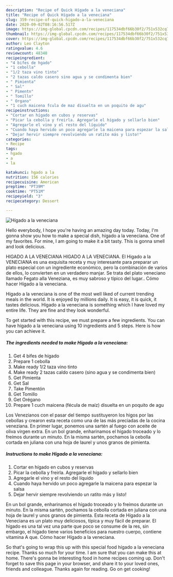 ```yaml
---
description: "Recipe of Quick Hígado a la veneciana"
title: "Recipe of Quick Hígado a la veneciana"
slug: 359-recipe-of-quick-higado-a-la-veneciana
date: 2020-09-02T08:16:56.517Z
image: https://img-global.cpcdn.com/recipes/117534dbf66b30f2/751x532cq70/higado-a-la-veneciana-foto-principal.jpg
thumbnail: https://img-global.cpcdn.com/recipes/117534dbf66b30f2/751x532cq70/higado-a-la-veneciana-foto-principal.jpg
cover: https://img-global.cpcdn.com/recipes/117534dbf66b30f2/751x532cq70/higado-a-la-veneciana-foto-principal.jpg
author: Leo Clayton
ratingvalue: 4.6
reviewcount: 48348
recipeingredient:
- "4 bifes de hgado"
- "1 cebolla"
- "1/2 taza vino tinto"
- "2 tazas caldo casero sino agua y se condimenta bien"
- " Pimienta"
- " Sal"
- " Pimentn"
- " Tomillo"
- " Organo"
- "1 cuch maicena fcula de maz disuelta en un poquito de agu"
recipeinstructions:
- "Cortar en hígado en cubos y reservas"
- "Picar la cebolla y freirla. Agregarle el hígado y sellarlo bien"
- "Agregarle el vino y el resto del líquido"
- "Cuando haya hervido un poco agregarle la maicena para espezar la salsa"
- "Dejar hervir siempre revolviendo un ratito más y listo!"
categories:
- Recipe
tags:
- hgado
- a
- la

katakunci: hgado a la 
nutrition: 156 calories
recipecuisine: American
preptime: "PT39M"
cooktime: "PT51M"
recipeyield: "3"
recipecategory: Dessert

---
```



![Hígado a la veneciana](https://img-global.cpcdn.com/recipes/117534dbf66b30f2/751x532cq70/higado-a-la-veneciana-foto-principal.jpg)

Hello everybody, I hope you're having an amazing day today. Today, I'm gonna show you how to make a special dish, hígado a la veneciana. One of my favorites. For mine, I am going to make it a bit tasty. This is gonna smell and look delicious.

HIGADO A LA VENECIANA HIGADO A LA VENECIANA. El Higado a la VENECIANA es una exquisita receta y muy interesante para preparar un plato especial con un ingrediente económico, pero la combinación de varios de ellos, lo convierten en un verdadero manjar. Se trata del plato veneciano llamado Fegato alla Veneziana, es muy sabroso y típico del lugar.. Cómo hacer Hígado a la veneciana.

Hígado a la veneciana is one of the most well liked of current trending meals in the world. It is enjoyed by millions daily. It is easy, it is quick, it tastes delicious. Hígado a la veneciana is something which I have loved my entire life. They are fine and they look wonderful.


To get started with this recipe, we must prepare a few ingredients. You can have hígado a la veneciana using 10 ingredients and 5 steps. Here is how you can achieve it.

<!--inarticleads1-->

##### The ingredients needed to make Hígado a la veneciana:

1. Get 4 bifes de hígado
1. Prepare 1 cebolla
1. Make ready 1/2 taza vino tinto
1. Make ready 2 tazas caldo casero (sino agua y se condimenta bien)
1. Get  Pimienta
1. Get  Sal
1. Take  Pimentón
1. Get  Tomillo
1. Get  Orégano
1. Prepare 1 cuch maicena (fécula de maíz) disuelta en un poquito de agu


Los Venezianos con el pasar del tiempo sustituyeron los higos por las cebollas y crearon esta receta como una de las más preciadas de la cocina veneziana. En primer lugar, ponemos una sartén al fuego con aceite de oliva virgen extra. En un bol grande, enharinamos el hígado troceado y lo freímos durante un minuto. En la misma sartén, pochamos la cebolla cortada en juliana con una hoja de laurel y unos granos de pimienta. 

<!--inarticleads2-->

##### Instructions to make Hígado a la veneciana:

1. Cortar en hígado en cubos y reservas
1. Picar la cebolla y freirla. Agregarle el hígado y sellarlo bien
1. Agregarle el vino y el resto del líquido
1. Cuando haya hervido un poco agregarle la maicena para espezar la salsa
1. Dejar hervir siempre revolviendo un ratito más y listo!


En un bol grande, enharinamos el hígado troceado y lo freímos durante un minuto. En la misma sartén, pochamos la cebolla cortada en juliana con una hoja de laurel y unos granos de pimienta. Esta receta de Hígado a la Veneciana es un plato muy deliciosos, típica y muy fácil de preparar. El hígado es una tal vez una parte que poco se consume de la res, sin embargo, el hígado tiene varios beneficios para nuestro cuerpo, contiene vitamina A que. Cómo hacer Hígado a la veneciana. 

So that's going to wrap this up with this special food hígado a la veneciana recipe. Thanks so much for your time. I am sure that you can make this at home. There's gonna be interesting food in home recipes coming up. Don't forget to save this page in your browser, and share it to your loved ones, friends and colleague. Thanks again for reading. Go on get cooking!

